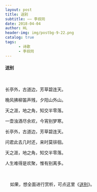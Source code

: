 ```yaml
---
layout: post
title: 送别
subtitle: —— 李叔同
date: 2018-04-04
author: HL
header-img: img/postbg-9-22.png
catalog: true
tags:
      - 诗歌
      - 李叔同
---
```


<h4>送别</h4>
<br>

长亭外，古道边，芳草碧连天。

晚风拂柳笛声残，夕阳山外山。

天之涯，地之角，知交半零落。

一壶浊酒尽余欢，今宵别梦寒。

长亭外，古道边，芳草碧连天。

问君此去几时还，来时莫徘徊。

天之涯，地之角，知交半零落。

人生难得是欢聚，惟有别离多。


<br>
<br>
&nbsp;&nbsp;&nbsp;&nbsp;如果，想全面进行赏析，可点这里《<a href="https://baike.baidu.com/item/%E9%80%81%E5%88%AB/1287670" target="_blank">送别</a>》。